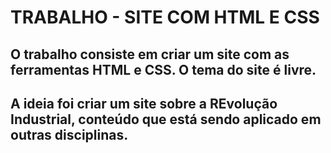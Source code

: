 # TRABALHO - SITE COM HTML E CSS
## O trabalho consiste em criar um site com as ferramentas HTML e CSS. O tema do site é livre.
## A ideia foi criar um site sobre a REvolução Industrial, conteúdo que está sendo aplicado em outras disciplinas.
